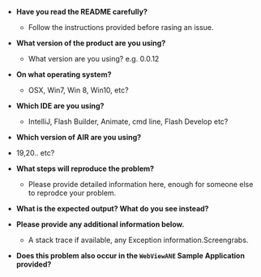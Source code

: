 - **Have you read the README carefully?**
    - Follow the instructions provided before rasing an issue.
    
- **What version of the product are you using?**
    - What version are you using?
e.g. 0.0.12

- **On what operating system?**
    - OSX, Win7, Win 8, Win10, etc?

- **Which IDE are you using?**
    - IntelliJ, Flash Builder, Animate, cmd line, Flash Develop etc?

- **Which version of AIR are you using?**
- 19,20.. etc?

- **What steps will reproduce the problem?**
    - Please provide detailed information here, enough for someone else to reprodce your problem.

- **What is the expected output? What do you see instead?**

- **Please provide any additional information below.**
    - A stack trace if available, any Exception information.Screengrabs.

- **Does this problem also occur in the `WebViewANE` Sample Application provided?**
